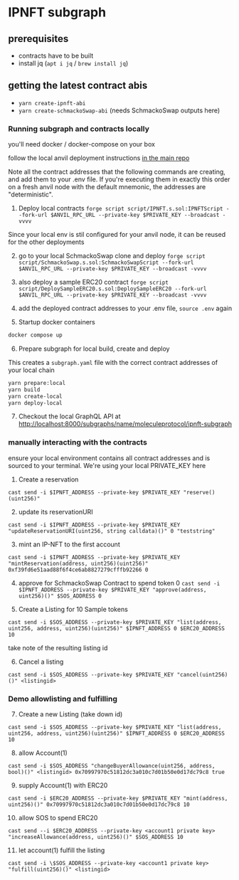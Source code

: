 # IPNFT subgraph

## prerequisites

- contracts have to be built
- install jq (`apt i jq` / `brew install jq`)

## getting the latest contract abis

- `yarn create-ipnft-abi`
- `yarn create-schmackoSwap-abi` (needs SchmackoSwap outputs here)

### Running subgraph and contracts locally

you'll need docker / docker-compose on your box

follow the local anvil deployment instructions [in the main repo](../README.md)

Note all the contract addresses that the following commands are creating, and add them to your .env file. If you're executing them in exactly this order on a fresh anvil node with the default mnemonic, the addresses are "deterministic".

1. Deploy local contracts
   `forge script script/IPNFT.s.sol:IPNFTScript --fork-url $ANVIL_RPC_URL --private-key $PRIVATE_KEY --broadcast -vvvv`

Since your local env is stil configured for your anvil node, it can be reused for the other deployments

2. go to your local SchmackoSwap clone and deploy
   `forge script script/SchmackoSwap.s.sol:SchmackoSwapScript --fork-url $ANVIL_RPC_URL --private-key $PRIVATE_KEY --broadcast -vvvv`

3. also deploy a sample ERC20 contract
   `forge script script/DeploySampleERC20.s.sol:DeploySampleERC20 --fork-url $ANVIL_RPC_URL --private-key $PRIVATE_KEY --broadcast -vvvv`

4. add the deployed contract addresses to your .env file, `source .env` again

5. Startup docker containers

```sh
docker compose up
```

6. Prepare subgraph for local build, create and deploy

This creates a `subgraph.yaml` file with the correct contract addresses of your local chain

```sh
yarn prepare:local
yarn build
yarn create-local
yarn deploy-local
```

7. Checkout the local GraphQL API at <http://localhost:8000/subgraphs/name/moleculeprotocol/ipnft-subgraph>

### manually interacting with the contracts

ensure your local environment contains all contract addresses and is sourced to your terminal. We're using your local PRIVATE_KEY here

1. Create a reservation

`cast send -i $IPNFT_ADDRESS --private-key $PRIVATE_KEY "reserve()(uint256)"`

2. update its reservationURI

`cast send -i $IPNFT_ADDRESS --private-key $PRIVATE_KEY "updateReservationURI(uint256, string calldata)()" 0 "teststring"`

3. mint an IP-NFT to the first account

`cast send -i $IPNFT_ADDRESS --private-key $PRIVATE_KEY "mintReservation(address, uint256)(uint256)" 0xf39fd6e51aad88f6f4ce6ab8827279cfffb92266 0`

4. approve for SchmackoSwap Contract to spend token 0
   `cast send -i $IPNFT_ADDRESS --private-key $PRIVATE_KEY "approve(address, uint256)()" $SOS_ADDRESS 0`

5) Create a Listing for 10 Sample tokens

`cast send -i $SOS_ADDRESS --private-key $PRIVATE_KEY "list(address, uint256, address, uint256)(uint256)" $IPNFT_ADDRESS 0 $ERC20_ADDRESS 10`

take note of the resulting listing id

6. Cancel a listing

`cast send -i $SOS_ADDRESS --private-key $PRIVATE_KEY "cancel(uint256)()" <listingid>`

### Demo allowlisting and fulfilling

7. Create a new Listing (take down id)

`cast send -i $SOS_ADDRESS --private-key $PRIVATE_KEY "list(address, uint256, address, uint256)(uint256)" $IPNFT_ADDRESS 0 $ERC20_ADDRESS 10`

8. allow Account(1)

`cast send -i $SOS_ADDRESS "changeBuyerAllowance(uint256, address, bool)()" <listingid> 0x70997970c51812dc3a010c7d01b50e0d17dc79c8 true`

9. supply Account(1) with ERC20

`cast send -i $ERC20_ADDRESS --private-key $PRIVATE_KEY "mint(address, uint256)()" 0x70997970c51812dc3a010c7d01b50e0d17dc79c8 10`

10. allow SOS to spend ERC20

`cast send --i $ERC20_ADDRESS --private-key <account1 private key> "increaseAllowance(address, uint256)()" $SOS_ADDRESS 10`

11. let account(1) fulfill the listing

`cast send -i \$SOS_ADDRESS --private-key <account1 private key> "fulfill(uint256)()" <listingid>`
